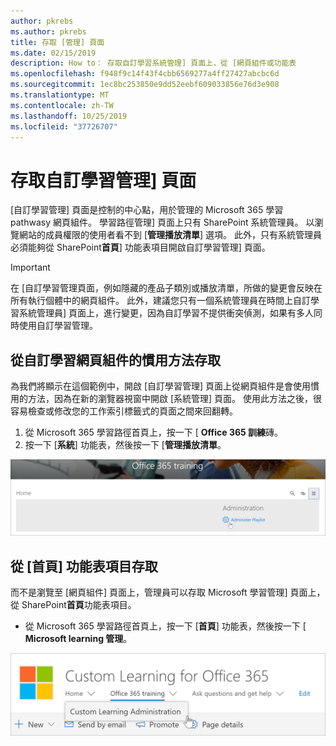 ```yaml
---
author: pkrebs
ms.author: pkrebs
title: 存取 [管理] 頁面
ms.date: 02/15/2019
description: How to： 存取自訂學習系統管理] 頁面上，從 [網頁組件或功能表
ms.openlocfilehash: f948f9c14f43f4cbb6569277a4ff27427abcbc6d
ms.sourcegitcommit: 1ec8bc253850e9dd52eebf609033856e76d3e908
ms.translationtype: MT
ms.contentlocale: zh-TW
ms.lasthandoff: 10/25/2019
ms.locfileid: "37726707"
---
```

# <a name="access-the-custom-learning-administration-page"></a>存取自訂學習管理] 頁面

[自訂學習管理] 頁面是控制的中心點，用於管理的 Microsoft 365 學習 pathwasy 網頁組件。 學習路徑管理] 頁面上只有 SharePoint 系統管理員。 以瀏覽網站的成員權限的使用者看不到 [**管理播放清單**] 選項。 此外，只有系統管理員必須能夠從 SharePoint**首頁**] 功能表項目開啟自訂學習管理] 頁面。  

> [!IMPORTANT]
> 在 [自訂學習管理頁面，例如隱藏的產品子類別或播放清單，所做的變更會反映在所有執行個體中的網頁組件。 此外，建議您只有一個系統管理員在時間上自訂學習系統管理員] 頁面上，進行變更，因為自訂學習不提供衝突偵測，如果有多人同時使用自訂學習管理。  

## <a name="access-from-the-custom-learning-web-part---preferred-method"></a>從自訂學習網頁組件的慣用方法存取
為我們將顯示在這個範例中，開啟 [自訂學習管理] 頁面上從網頁組件是會使用慣用的方法，因為在新的瀏覽器視窗中開啟 [系統管理] 頁面。 使用此方法之後，很容易檢查或修改您的工作索引標籤式的頁面之間來回翻轉。  

1. 從 Microsoft 365 學習路徑首頁上，按一下 [ **Office 365 訓練**磚。
2. 按一下 [**系統**] 功能表，然後按一下 [**管理播放清單**。 

![cg adminaccbtn.png](media/cg-adminaccbtn.png)

## <a name="access-from-the-home-menu-item"></a>從 [首頁] 功能表項目存取
而不是瀏覽至 [網頁組件] 頁面上，管理員可以存取 Microsoft 學習管理] 頁面上，從 SharePoint**首頁**功能表項目。 

- 從 Microsoft 365 學習路徑首頁上，按一下 [**首頁**] 功能表，然後按一下 [ **Microsoft learning 管理**。

![cg adminaccmenu.png](media/cg-adminaccmenu.png)